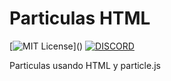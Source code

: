# Particulas HTML

[![MIT License](https://img.shields.io/apm/l/atomic-design-ui.svg?)]()
[![DISCORD](https://img.shields.io/discord/637639471743107086)]()

Particulas usando HTML y particle.js
